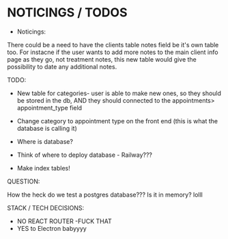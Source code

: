 # NOTICINGS / TODOS

- Noticings: 

There could be a need to have the clients table notes field be it's own table too. For instacne if the user wants to add more notes to the main client info page as they go, not treatment notes, this new table would give the possibility to date any additional notes. 

TODO: 

- New table for categories- user is able to make new ones, so they should be stored in the db, AND they should connected to the appointments> appointment_type field

- Change category to appointment type on the front end (this is what the database is calling it)

- Where is database? 

- Think of where to deploy database - Railway??? 

- Make index tables!

QUESTION: 

How the heck do we test a postgres database??? Is it in memory? lolll 

STACK / TECH DECISIONS: 

- NO REACT ROUTER -FUCK THAT
- YES to Electron babyyyy